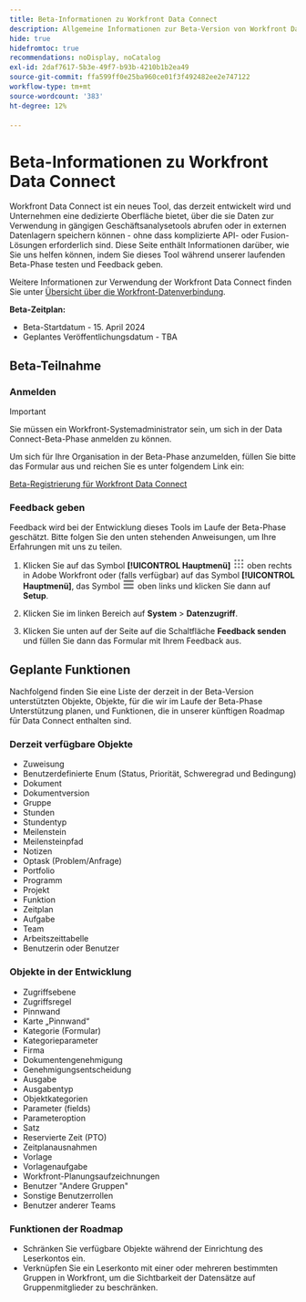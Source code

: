 ```yaml
---
title: Beta-Informationen zu Workfront Data Connect
description: Allgemeine Informationen zur Beta-Version von Workfront Data Connect
hide: true
hidefromtoc: true
recommendations: noDisplay, noCatalog
exl-id: 2daf7617-5b3e-49f7-b93b-4210b1b2ea49
source-git-commit: ffa599ff0e25ba960ce01f3f492482ee2e747122
workflow-type: tm+mt
source-wordcount: '383'
ht-degree: 12%

---
```


# Beta-Informationen zu Workfront Data Connect

Workfront Data Connect ist ein neues Tool, das derzeit entwickelt wird und Unternehmen eine dedizierte Oberfläche bietet, über die sie Daten zur Verwendung in gängigen Geschäftsanalysetools abrufen oder in externen Datenlagern speichern können - ohne dass komplizierte API- oder Fusion-Lösungen erforderlich sind. Diese Seite enthält Informationen darüber, wie Sie uns helfen können, indem Sie dieses Tool während unserer laufenden Beta-Phase testen und Feedback geben.

Weitere Informationen zur Verwendung der Workfront Data Connect finden Sie unter [Übersicht über die Workfront-Datenverbindung](/help/quicksilver/reports-and-dashboards/data-lake/data-lake-overview.md).

**Beta-Zeitplan:**

* Beta-Startdatum - 15. April 2024
* Geplantes Veröffentlichungsdatum - TBA

## Beta-Teilnahme

### Anmelden

>[!IMPORTANT]
>
>Sie müssen ein Workfront-Systemadministrator sein, um sich in der Data Connect-Beta-Phase anmelden zu können.

Um sich für Ihre Organisation in der Beta-Phase anzumelden, füllen Sie bitte das Formular aus und reichen Sie es unter folgendem Link ein:

[Beta-Registrierung für Workfront Data Connect](https://adobe.ly/workfrontdatalake)

### Feedback geben

Feedback wird bei der Entwicklung dieses Tools im Laufe der Beta-Phase geschätzt. Bitte folgen Sie den unten stehenden Anweisungen, um Ihre Erfahrungen mit uns zu teilen.

1. Klicken Sie auf das Symbol **[!UICONTROL Hauptmenü]** ![Hauptmenü](/help/_includes/assets/main-menu-icon.png) oben rechts in Adobe Workfront oder (falls verfügbar) auf das Symbol **[!UICONTROL Hauptmenü]**, das Symbol ![Hauptmenü](/help/_includes/assets/main-menu-icon-left-nav.png) oben links und klicken Sie dann auf **Setup**.

1. Klicken Sie im linken Bereich auf **System** > **Datenzugriff**.

1. Klicken Sie unten auf der Seite auf die Schaltfläche **Feedback senden** und füllen Sie dann das Formular mit Ihrem Feedback aus.

## Geplante Funktionen

Nachfolgend finden Sie eine Liste der derzeit in der Beta-Version unterstützten Objekte, Objekte, für die wir im Laufe der Beta-Phase Unterstützung planen, und Funktionen, die in unserer künftigen Roadmap für Data Connect enthalten sind.

### Derzeit verfügbare Objekte

* Zuweisung
* Benutzerdefinierte Enum (Status, Priorität, Schweregrad und Bedingung)
* Dokument
* Dokumentversion
* Gruppe
* Stunden
* Stundentyp
* Meilenstein
* Meilensteinpfad
* Notizen
* Optask (Problem/Anfrage)
* Portfolio
* Programm
* Projekt
* Funktion
* Zeitplan
* Aufgabe
* Team
* Arbeitszeittabelle
* Benutzerin oder Benutzer

### Objekte in der Entwicklung

* Zugriffsebene
* Zugriffsregel
* Pinnwand
* Karte „Pinnwand“
* Kategorie (Formular)
* Kategorieparameter
* Firma
* Dokumentengenehmigung
* Genehmigungsentscheidung
* Ausgabe
* Ausgabentyp
* Objektkategorien
* Parameter (fields)
* Parameteroption
* Satz
* Reservierte Zeit (PTO)
* Zeitplanausnahmen
* Vorlage
* Vorlagenaufgabe
* Workfront-Planungsaufzeichnungen
* Benutzer &quot;Andere Gruppen&quot;
* Sonstige Benutzerrollen
* Benutzer anderer Teams

### Funktionen der Roadmap

* Schränken Sie verfügbare Objekte während der Einrichtung des Leserkontos ein.
* Verknüpfen Sie ein Leserkonto mit einer oder mehreren bestimmten Gruppen in Workfront, um die Sichtbarkeit der Datensätze auf Gruppenmitglieder zu beschränken.
